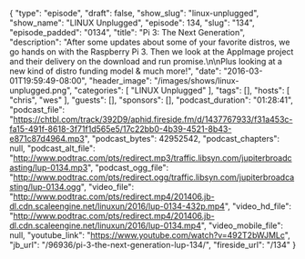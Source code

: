 {
  "type": "episode",
  "draft": false,
  "show_slug": "linux-unplugged",
  "show_name": "LINUX Unplugged",
  "episode": 134,
  "slug": "134",
  "episode_padded": "0134",
  "title": "Pi 3: The Next Generation",
  "description": "After some updates about some of your favorite distros, we go hands on with the Raspberry Pi 3. Then we look at the AppImage project and their delivery on the download and run promise.\n\nPlus looking at a new kind of distro funding model & much more!",
  "date": "2016-03-01T19:59:49-08:00",
  "header_image": "/images/shows/linux-unplugged.png",
  "categories": [
    "LINUX Unplugged"
  ],
  "tags": [],
  "hosts": [
    "chris",
    "wes"
  ],
  "guests": [],
  "sponsors": [],
  "podcast_duration": "01:28:41",
  "podcast_file": "https://chtbl.com/track/392D9/aphid.fireside.fm/d/1437767933/f31a453c-fa15-491f-8618-3f71f1d565e5/17c22bb0-4b39-4521-8b43-e871c87d4964.mp3",
  "podcast_bytes": 42952542,
  "podcast_chapters": null,
  "podcast_alt_file": "http://www.podtrac.com/pts/redirect.mp3/traffic.libsyn.com/jupiterbroadcasting/lup-0134.mp3",
  "podcast_ogg_file": "http://www.podtrac.com/pts/redirect.ogg/traffic.libsyn.com/jupiterbroadcasting/lup-0134.ogg",
  "video_file": "http://www.podtrac.com/pts/redirect.mp4/201406.jb-dl.cdn.scaleengine.net/linuxun/2016/lup-0134-432p.mp4",
  "video_hd_file": "http://www.podtrac.com/pts/redirect.mp4/201406.jb-dl.cdn.scaleengine.net/linuxun/2016/lup-0134.mp4",
  "video_mobile_file": null,
  "youtube_link": "https://www.youtube.com/watch?v=492T2bWJMLc",
  "jb_url": "/96936/pi-3-the-next-generation-lup-134/",
  "fireside_url": "/134"
}


